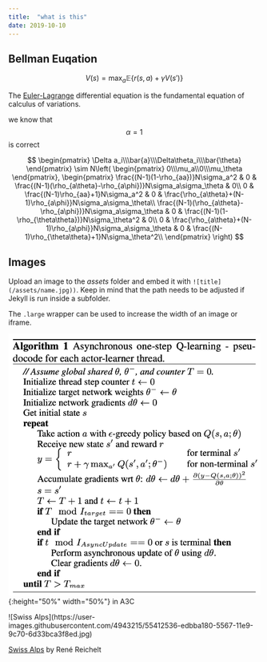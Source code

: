 ```yaml
---
title:  "what is this"
date: 2019-10-10
---
```


## Bellman Euqation

$$ V(s)=\max_a\mathbb{E}\{r(s,a)+\gamma V(s')\} $$

The [Euler-Lagrange](https://en.wikipedia.org/wiki/Lagrangian_mechanics) differential equation is the fundamental equation of calculus of variations.

we know that $$\alpha=1$$ is correct

$$
\begin{pmatrix}
\Delta a_i\\\bar{a}\\\Delta\theta_i\\\bar{\theta}
\end{pmatrix}
\sim N\left(
\begin{pmatrix}
0\\\mu_a\\0\\\mu_\theta
\end{pmatrix},
\begin{pmatrix}
\frac{(N-1)(1-\rho_{aa})}N\sigma_a^2 & 0 & \frac{(N-1)(\rho_{a\theta}-\rho_{a\phi})}N\sigma_a\sigma_\theta & 0\\
0 & \frac{(N-1)\rho_{aa}+1}N\sigma_a^2 & 0 & \frac{\rho_{a\theta}+(N-1)\rho_{a\phi}}N\sigma_a\sigma_\theta\\
 \frac{(N-1)(\rho_{a\theta}-\rho_{a\phi})}N\sigma_a\sigma_\theta & 0 & \frac{(N-1)(1-\rho_{\theta\theta})}N\sigma_\theta^2 & 0\\
0 & \frac{\rho_{a\theta}+(N-1)\rho_{a\phi}}N\sigma_a\sigma_\theta & 0 & \frac{(N-1)\rho_{\theta\theta}+1}N\sigma_\theta^2\\
\end{pmatrix}
\right)
$$

## Images

Upload an image to the *assets* folder and embed it with `![title](/assets/name.jpg))`. Keep in mind that the path needs to be adjusted if Jekyll is run inside a subfolder.

The `.large` wrapper can be used to increase the width of an image or iframe.

![Algorithm](/images/alg1.png){:height="50%" width="50%"} in A3C

<div class="large" markdown="1">
![Swiss Alps](https://user-images.githubusercontent.com/4943215/55412536-edbba180-5567-11e9-9c70-6d33bca3f8ed.jpg)
</div>

[Swiss Alps](https://unsplash.com/photos/u0DmxB76uF4) by René Reichelt

